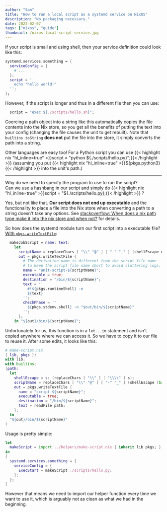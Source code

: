 ```yaml
---
author: "Sam"
title: "How to run a local script as a systemd service on NixOS"
description: "No packaging necessary."
date: 2022-02-07
tags: ["nixos", "guide"]
thumbnail: /nixos-local-script-service.jpg
---
```


If your script is small and using shell, then your service definition could look like this:
```nix
systemd.services.something = {
  serviceConfig = {
    # ...
  };
  script = ''
    echo "hello world!"
  '';
};
```

However, if the script is longer and thus in a different file then you can use:
```nix
  script = "exec ${./scripts/hello.sh}";
```

Coercing a path object into a string like this automatically copies the file contents into the Nix store, so you get all the benefits of putting the text into your config (changing the file causes the unit to get rebuilt). Note that `builtins.toString` **does not** put the file into the store, it simply converts the path into a string.

Other languages are easy too! For a Python script you can use
{{< highlight nix "hl_inline=true" >}}script = "python ${./scripts/hello.py}";{{< /highlight >}}
(assuming you put
{{< highlight nix "hl_inline=true" >}}${pkgs.python3}{{< /highlight >}}
into the unit's path.)

-----

Why do we need to specify the program to use to run the script?  
Can we use a hashbang in our script and simply do
{{< highlight nix "hl_inline=true" >}}script = "${./scripts/hello.py};{{< /highlight >}}
?

Yes, but not like that. **Our script does not end up executable** and the functionality to place a file into the Nix store when converting a path to a string doesn't take any options. See [stackoverflow: When does a nix path type make it into the nix store and when not?](https://stackoverflow.com/a/43850372) for details.

So how does the systemd module turn our first script into a executable file? [With `pkgs.writeTextFile`](https://github.com/NixOS/nixpkgs/blob/c28fb0a4671ff2715c1922719797615945e5b6a0/nixos/modules/system/boot/systemd.nix#L210):
```nix
  makeJobScript = name: text:
    let
      scriptName = replaceChars [ "\\" "@" ] [ "-" "_" ] (shellEscape name);
      out = pkgs.writeTextFile {
        # The derivation name is different from the script file name
        # to keep the script file name short to avoid cluttering logs.
        name = "unit-script-${scriptName}";
        executable = true;
        destination = "/bin/${scriptName}";
        text = ''
          #!${pkgs.runtimeShell} -e
          ${text}
        '';
        checkPhase = ''
          ${pkgs.stdenv.shell} -n "$out/bin/${scriptName}"
        '';
      };
    in "${out}/bin/${scriptName}";
```

Unfortunately for us, this function is in a `let...in` statement and isn't copied anywhere where we can access it. So we have to copy it to our file to reuse it. After some edits, it looks like this:

```nix
# make-script.nix
{ lib, pkgs }:
with lib;
with builtins;
(path:
  let
    shellEscape = s: (replaceChars [ "\\" ] [ "\\\\" ] s);
    scriptName = replaceChars [ "\\" "@" ] [ "-" "_" ] (shellEscape (baseNameOf path));
    out = pkgs.writeTextFile {
      name = "script-${scriptName}";
      executable = true;
      destination = "/bin/${scriptName}";
      text = readFile path;
    };
  in
  "${out}/bin/${scriptName}"
)
```

Usage is pretty simple:
```nix
let
  makeScript = import ../helpers/make-script.nix { inherit lib pkgs; };
in
{
  systemd.services.something = {
    serviceConfig = {
      ExecStart = makeScript ./scripts/hello.py;
    };
  };
}
```

However that means we need to import our helper function every time we want to use it,
which is arguably not as clean as what we had in the beginning.